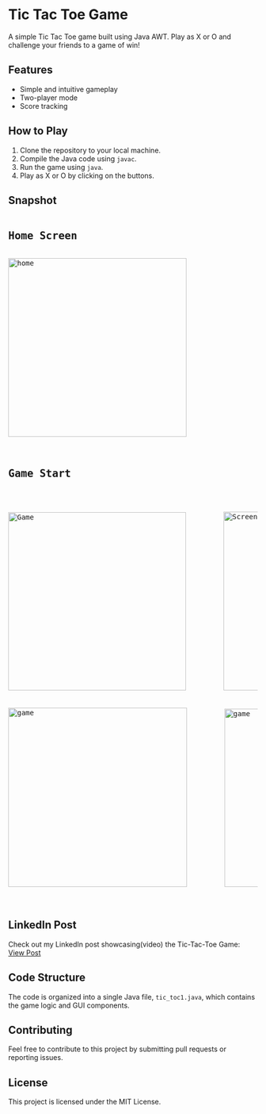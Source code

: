 # Tic Tac Toe Game

A simple Tic Tac Toe game built using Java AWT. Play as X or O and challenge your friends to a game of win!

## Features

* Simple and intuitive gameplay
* Two-player mode
* Score tracking

## How to Play

1. Clone the repository to your local machine.
2. Compile the Java code using `javac`.
3. Run the game using `java`.
4. Play as X or O by clicking on the buttons.

## Snapshot
<pre>
<h2>Home Screen</h2>
<img width="360" alt="home" src="https://github.com/user-attachments/assets/e4db1ba6-c599-46b6-9288-28acaf5bf894">


<h2>Game Start</h2>


<img width="359" alt="Game" src="https://github.com/user-attachments/assets/c7869ed9-32ac-423a-a419-889c49487a4b">&nbsp;&nbsp;&nbsp;&nbsp;&nbsp;&nbsp;&nbsp;&nbsp;&nbsp;<img width="360" alt="Screenshot 2024-10-12 031330" src="https://github.com/user-attachments/assets/477fe5b5-71a8-4b7b-a4e8-4616d346a7da"> 
<br>
<img width="361" alt="game" src="https://github.com/user-attachments/assets/872fecb7-4018-462d-a746-87fed084651b">&nbsp;&nbsp;&nbsp;&nbsp;&nbsp;&nbsp;&nbsp;&nbsp;&nbsp;<img width="359" alt="game" src="https://github.com/user-attachments/assets/60f83711-ae7e-4be9-974b-f2231438a12a">


</pre>

## LinkedIn Post

Check out my LinkedIn post showcasing(video) the Tic-Tac-Toe Game: [View Post](https://www.linkedin.com/posts/mithlesh8359_excited-to-share-my-tic-tac-toe-game-activity-7250822506603773954-ir2J?utm_source=share&utm_medium=member_desktop)

## Code Structure

The code is organized into a single Java file, `tic_toc1.java`, which contains the game logic and GUI components.

## Contributing

Feel free to contribute to this project by submitting pull requests or reporting issues.

## License

This project is licensed under the MIT License.
